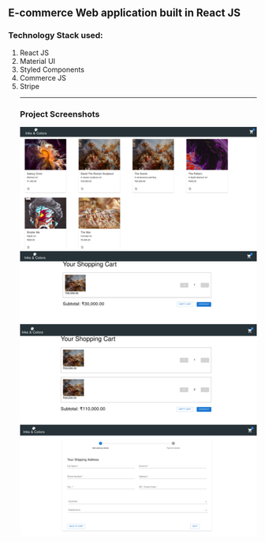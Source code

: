 ## E-commerce Web application built in React JS
### Technology Stack used:
<ol><li>React JS</li><li>Material UI</li><li>Styled Components</li><li>Commerce JS</li><li>Stripe</li>
<hr>
<h3>Project Screenshots</h3>
<img src="./src/repository/assets/webapp1.png" alt="project preview"><br />
<img src="./src/repository/assets/webapp2.png" alt="project preview"><br />
<img src="./src/repository/assets/webapp3.png" alt="project preview"><br />
<img src="./src/repository/assets/webapp4.png" alt="project preview"><br />